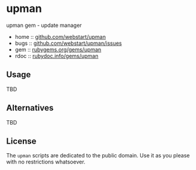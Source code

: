 # upman

upman gem - update manager

* home  :: [github.com/webstart/upman](https://github.com/webstart/upman)
* bugs  :: [github.com/webstart/upman/issues](https://github.com/webstart/upman/issues)
* gem   :: [rubygems.org/gems/upman](https://rubygems.org/gems/upman)
* rdoc  :: [rubydoc.info/gems/upman](http://rubydoc.info/gems/upman)

## Usage

TBD

## Alternatives

TBD

## License

The `upman` scripts are dedicated to the public domain.
Use it as you please with no restrictions whatsoever.
